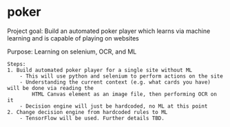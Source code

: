 # poker

Project goal: Build an automated poker player which learns via machine learning and is capable of playing on websites

Purpose: Learning on selenium, OCR, and ML


	Steps:
  	1. Build automated poker player for a single site without ML
    	- This will use python and selenium to perform actions on the site
    	- Understanding the current context (e.g. what cards you have) will be done via reading the 
			HTML Canvas element as an image file, then performing OCR on it
		- Decision engine will just be hardcoded, no ML at this point
  	2. Change decision engine from hardcoded rules to ML
		- TensorFlow will be used. Further details TBD.
